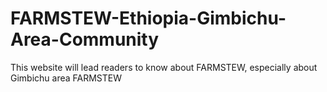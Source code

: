 # FARMSTEW-Ethiopia-Gimbichu-Area-Community
This website will lead readers to know about FARMSTEW, especially about Gimbichu area FARMSTEW
